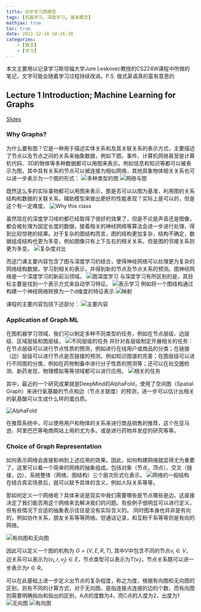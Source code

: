 ```yaml
---
title: 初步学习图模型
tags: [机器学习，深度学习, 基本概念]
mathjax: true
toc: true
date: 2021-12-18 10:26:30
categories:
    - [算法]
    - [学习]
---
```


本文主要用以记录学习斯坦福大学Jure Leskovec教授的CS224W课程中所做的笔记，文字可能会随着学习过程持续改进。P.S. 俄式英语真的蛮有意思的

## Lecture 1 Introduction; Machine Learning for Graphs

[Slides](https://web.stanford.edu/class/cs224w/slides/01-intro.pdf)

### Why Graphs?

为什么要有图？它是一种用于描述实体关系和及其关联关系的表示方式，主要描述了节点以及节点之间的关系来抽象数据，例如下图，事件、计算机网络甚至是计算机代码、3D的物体等多种数据都可以用图来表示。例如信息和知识等都可以被表示为图，其中具有关系的节点可以被连接为相似网络，其他具象物体相关关系也可以进一步表示为一个图的形式：
![多种类型的图](https://raw.githubusercontent.com/Waynehfut/blog/img/img/20220630114941.png)
![网络与图](https://raw.githubusercontent.com/Waynehfut/blog/img/img/20220630162311.png)

既然这么多的实际事物都可以用图来表示，那是否可以以图为基准，利用图的关系结构和数据的关联关系，辅助模型来做出更好的性能表现？实际上是可以的，但是这个有一定难度。
![Why this class](https://raw.githubusercontent.com/Waynehfut/blog/img/img/20220630162949.png)

虽然现在的深度学习啥的都已经取得了很好的效果了，但是不论是声音还是图像，都会被处理为固定长度的数据，接着相关的神经网络等算法会进一步进行处理，得到比较惊艳的结果。对于复杂的图结构而言，图的结构更加复杂，结构不确定，数据组成结构也更为多变，例如图像只有上下左右的相关关系，但是图的邻接关系则更为多变。
![复杂度对比](https://raw.githubusercontent.com/Waynehfut/blog/img/img/20220630163844.png)

而这门课主要内容包含了图与深度学习的结合，使得神经网络可以处理更为复杂的网络结构数据，学习到相关的表示，并得到新的节点及节点关系的预测。图神经网络是一个深度学习的新前沿领域。
![图深度学习](https://raw.githubusercontent.com/Waynehfut/blog/img/img/20220630195450.png)
与深度学习有所区别的是，其目标主要是找到一个表示方式来自动学习特征。
![表示学习](https://raw.githubusercontent.com/Waynehfut/blog/img/img/20220630201748.png)
例如将一个图结构通过构建一个神经网络转换为一个d维度的特征表示
![映射](https://raw.githubusercontent.com/Waynehfut/blog/img/img/20220630195849.png)

课程的主要内容包括下述部分：
![主要内容](https://raw.githubusercontent.com/Waynehfut/blog/img/img/20220630200019.png)

### Application of Graph ML

在图机器学习领域，我们可以制定多种不同类型的任务，例如在节点层级、边层级、区域层级和图层级，
![不同层级的任务](https://raw.githubusercontent.com/Waynehfut/blog/img/img/20220707205131.png)
并针对各层级制定开展相关的任务：在节点层级可以进行节点性质的预测，例如进行在线用户或商品的分类；在链接（边）层级可以进行节点是否链接的预测，例如知识图谱的完善；在图层级可以进行不同图的分类，例如在药物制备中进行分子性质的预测等；还可以在社交圈检测、新药发现、物理模拟等等领域都可以进行应用。
![相关的任务](https://raw.githubusercontent.com/Waynehfut/blog/img/img/20220707205328.png)

其中，最近的一个研究成果就是DeepMind的AlphaFold，使用了空间图（Spatial Graph）来进行氨基酸的节点和边（节点关联度）的预测，进一步可以估计出相关的氨基酸可以生成什么样的蛋白质。

![AlphaFold](https://raw.githubusercontent.com/Waynehfut/blog/img/img/20220707212038.png)

在推荐系统中，可以使用用户和物体的关系来进行商品销售的推荐，这个在亚马逊、阿里巴巴等电商网站上用的尤为多。或是进行药物并发症的研究等等。

### Choice of Graph Representation

如何表示网络会直接影响到上述应用的效果。因此，如何构建网络就显得尤为重要了，这里可以看一个简单的网络的抽象组成。包括对象（节点，顶点）、交叉（链接，边）、系统整体（网络，图结构）三个层次形式化表示。
![网络的一般结构](https://raw.githubusercontent.com/Waynehfut/blog/img/img/20220715163357.png)
在结合真实场景后，就可以赋予具体的含义，例如人际关系等等。

那如何定义一个网络呢？具体来说是现实中我们需要哪些是节点哪些是边。这直接决定了我们能否用这个网络来去解决我们的问题。有些例子很明显可以进行定义，但有些情况下合适的抽象表示往往是没有实际含义的。
同时图本身也并非是有向的，例如协作关系，朋友关系等等网络。但通话记录，和互粉干系等等则是有向的网络。

![有向图和无向图](https://raw.githubusercontent.com/Waynehfut/blog/img/img/20220715164752.png)

因此可以定义一个图的机构为 $G=(V,E,R,T)$, 其中$V$中包含不同的节点$v_i\in V$，边关系可以表示为$(v_i,r,v_j)\in E$，节点类型可以表示为$T(v_i)$，节点关系既可以进一步表示为$r\in R$。

可以在此基础上进一步定义出节点的复杂程度，称之为度，根据有向图和无向图的区别，则有不同的计算方式，对于无向图，是指连接点连接的边的个数，而有向图则需要明确指向和指出的区别，A点的度数为4，而C点的入度为2，出度为1
![无向图](https://raw.githubusercontent.com/Waynehfut/blog/img/img/20220715172643.png)
![有向图](https://raw.githubusercontent.com/Waynehfut/blog/img/img/20220715173356.png)
